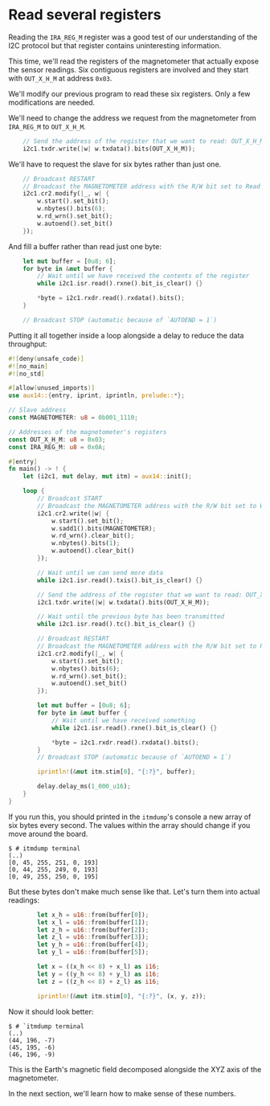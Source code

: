 # Read several registers

Reading the `IRA_REG_M` register was a good test of our understanding of the I2C protocol but that
register contains uninteresting information.

This time, we'll read the registers of the magnetometer that actually expose the sensor readings.
Six contiguous registers are involved and they start with `OUT_X_H_M` at address `0x03`.

We'll modify our previous program to read these six registers. Only a few modifications are needed.

We'll need to change the address we request from the magnetometer from `IRA_REG_M` to `OUT_X_H_M`.

``` rust
    // Send the address of the register that we want to read: OUT_X_H_M
    i2c1.txdr.write(|w| w.txdata().bits(OUT_X_H_M));
```

We'll have to request the slave for six bytes rather than just one.

``` rust
    // Broadcast RESTART
    // Broadcast the MAGNETOMETER address with the R/W bit set to Read
    i2c1.cr2.modify(|_, w| {
        w.start().set_bit();
        w.nbytes().bits(6);
        w.rd_wrn().set_bit();
        w.autoend().set_bit()
    });
```

And fill a buffer rather than read just one byte:

``` rust
    let mut buffer = [0u8; 6];
    for byte in &mut buffer {
        // Wait until we have received the contents of the register
        while i2c1.isr.read().rxne().bit_is_clear() {}

        *byte = i2c1.rxdr.read().rxdata().bits();
    }

    // Broadcast STOP (automatic because of `AUTOEND = 1`)
```

Putting it all together inside a loop alongside a delay to reduce the data throughput:

``` rust
#![deny(unsafe_code)]
#![no_main]
#![no_std]

#[allow(unused_imports)]
use aux14::{entry, iprint, iprintln, prelude::*};

// Slave address
const MAGNETOMETER: u8 = 0b001_1110;

// Addresses of the magnetometer's registers
const OUT_X_H_M: u8 = 0x03;
const IRA_REG_M: u8 = 0x0A;

#[entry]
fn main() -> ! {
    let (i2c1, mut delay, mut itm) = aux14::init();

    loop {
        // Broadcast START
        // Broadcast the MAGNETOMETER address with the R/W bit set to Write
        i2c1.cr2.write(|w| {
            w.start().set_bit();
            w.sadd1().bits(MAGNETOMETER);
            w.rd_wrn().clear_bit();
            w.nbytes().bits(1);
            w.autoend().clear_bit()
        });

        // Wait until we can send more data
        while i2c1.isr.read().txis().bit_is_clear() {}

        // Send the address of the register that we want to read: OUT_X_H_M
        i2c1.txdr.write(|w| w.txdata().bits(OUT_X_H_M));

        // Wait until the previous byte has been transmitted
        while i2c1.isr.read().tc().bit_is_clear() {}

        // Broadcast RESTART
        // Broadcast the MAGNETOMETER address with the R/W bit set to Read
        i2c1.cr2.modify(|_, w| {
            w.start().set_bit();
            w.nbytes().bits(6);
            w.rd_wrn().set_bit();
            w.autoend().set_bit()
        });

        let mut buffer = [0u8; 6];
        for byte in &mut buffer {
            // Wait until we have received something
            while i2c1.isr.read().rxne().bit_is_clear() {}

            *byte = i2c1.rxdr.read().rxdata().bits();
        }
        // Broadcast STOP (automatic because of `AUTOEND = 1`)

        iprintln!(&mut itm.stim[0], "{:?}", buffer);

        delay.delay_ms(1_000_u16);
    }
}
```

If you run this, you should printed in the `itmdump`'s console a new array of six bytes every
second. The values within the array should change if you move around the board.

``` console
$ # itmdump terminal
(..)
[0, 45, 255, 251, 0, 193]
[0, 44, 255, 249, 0, 193]
[0, 49, 255, 250, 0, 195]
```

But these bytes don't make much sense like that. Let's turn them into actual readings:

``` rust
        let x_h = u16::from(buffer[0]);
        let x_l = u16::from(buffer[1]);
        let z_h = u16::from(buffer[2]);
        let z_l = u16::from(buffer[3]);
        let y_h = u16::from(buffer[4]);
        let y_l = u16::from(buffer[5]);

        let x = ((x_h << 8) + x_l) as i16;
        let y = ((y_h << 8) + y_l) as i16;
        let z = ((z_h << 8) + z_l) as i16;

        iprintln!(&mut itm.stim[0], "{:?}", (x, y, z));
```

Now it should look better:

``` console
$ # `itmdump terminal
(..)
(44, 196, -7)
(45, 195, -6)
(46, 196, -9)
```

This is the Earth's magnetic field decomposed alongside the XYZ axis of the magnetometer.

In the next section, we'll learn how to make sense of these numbers.
